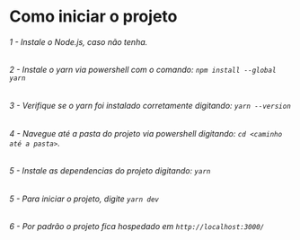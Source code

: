 # Como iniciar o projeto

###### 1 - Instale o Node.js, caso não tenha.
###### 2 - Instale o yarn via powershell com o comando: `npm install --global yarn`
###### 3 - Verifique se o yarn foi instalado corretamente digitando: `yarn --version`
###### 4 - Navegue até a pasta do projeto via powershell digitando: `cd <caminho até a pasta>`.
###### 5 - Instale as dependencias do projeto digitando: `yarn`
###### 5 - Para iniciar o projeto, digite `yarn dev`
###### 6 - Por padrão o projeto fica hospedado em `http://localhost:3000/`

